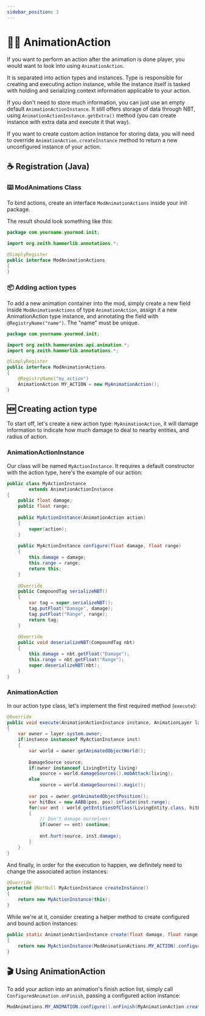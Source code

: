 ```yaml
---
sidebar_position: 3
---
```


# 🏃‍♂️ AnimationAction
If you want to perform an action after the animation is done player, you would want to look into using `AnimationAction`.

It is separated into action types and instances. Type is responsible for creating and executing action instance, while the instance itself is tasked with holding and serializing context information applicable to your action.

If you don't need to store much information, you can just use an empty default `AnimationActionInstance`. It still offers storage of data through NBT, using `AnimationActionInstance.getExtra()` method (you can create instance with extra data and execute it that way).

If you want to create custom action instance for storing data, you will need to override `AnimationAction.createInstance` method to return a new unconfigured instance of your action.

## ☕ Registration (Java)

### ⌨️ ModAnimations Class
To bind actions, create an interface `ModAnimationActions` inside your init package.

The result should look something like this:
```java
package com.yourname.yourmod.init;

import org.zeith.hammerlib.annotations.*;

@SimplyRegister
public interface ModAnimationActions
{
}
```

### 📦 Adding action types
To add a new animation container into the mod, simply create a new field inside `ModAnimationActions` of type `AnimationAction`, assign it a new AnimationAction type instance, and annotating the field with `@RegistryName("name")`. The "name" must be unique.
```java
package com.yourname.yourmod.init;

import org.zeith.hammeranims.api.animation.*;
import org.zeith.hammerlib.annotations.*;

@SimplyRegister
public interface ModAnimationActions
{
    @RegistryName("my_action")
    AnimationAction MY_ACTION = new MyAnimationAction();
}
```

## 🆕 Creating action type
To start off, let's create a new action type: `MyAnimationAction`, it will damage information to indicate how much damage to deal to nearby entities, and radius of action.

### AnimationActionInstance
Our class will be named `MyActionInstance`. It requires a default constructor with the action type, here's the example of our action:
```java
public class MyActionInstance
		extends AnimationActionInstance
{
	public float damage;
	public float range;
	
	public MyActionInstance(AnimationAction action)
	{
		super(action);
	}
	
	public MyActionInstance configure(float damage, float range)
	{
		this.damage = damage;
		this.range = range;
		return this;
	}
	
	@Override
	public CompoundTag serializeNBT()
	{
		var tag = super.serializeNBT();
		tag.putFloat("Damage", damage);
		tag.putFloat("Range", range);
		return tag;
	}
	
	@Override
	public void deserializeNBT(CompoundTag nbt)
	{
		this.damage = nbt.getFloat("Damage");
		this.range = nbt.getFloat("Range");
		super.deserializeNBT(nbt);
	}
}
```

### AnimationAction
In our action type class, let's implement the first required method (`execute`):
```java
@Override
public void execute(AnimationActionInstance instance, AnimationLayer layer)
{
    var owner = layer.system.owner;
    if(instance instanceof MyActionInstance inst)
    {
        var world = owner.getAnimatedObjectWorld();
        
        DamageSource source;
        if(owner instanceof LivingEntity living)
            source = world.damageSources().mobAttack(living);
        else
            source = world.damageSources().magic();
        
        var pos = owner.getAnimatedObjectPosition();
        var hitBox = new AABB(pos, pos).inflate(inst.range);
        for(var ent : world.getEntitiesOfClass(LivingEntity.class, hitBox))
        {
            // Don't damage ourselves!
            if(owner == ent) continue;
            
            ent.hurt(source, inst.damage);
        }
    }
}
```

And finally, in order for the execution to happen, we definitely need to change the associated action instances:
```java
@Override
protected @NotNull MyActionInstance createInstance()
{
	return new MyActionInstance(this);
}
```

While we're at it, consider creating a helper method to create configured and bound action instances:
```java
public static AnimationActionInstance create(float damage, float range)
{
	return new MyActionInstance(ModAnimationActions.MY_ACTION).configure(damage, range);
}
```

## 🎬 Using AnimationAction

To add your action into an animation's finish action list, simply call `ConfiguredAnimation.onFinish`, passing a configured action instance:

```java
ModAnimations.MY_ANIMATION.configure().onFinish(MyAnimationAction.create(4, 12));
```